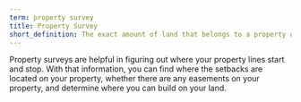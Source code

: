 ```yaml
---
term: property survey
title: Property Survey
short_definition: The exact amount of land that belongs to a property owner. Property surveys are measured by surveyors and include the amount of land within property lines.
---
```



Property surveys are helpful in figuring out where your property lines start and stop. With that information, you can find where the setbacks are located on your property, whether there are any easements on your property, and determine where you can build on your land.

&nbsp;